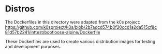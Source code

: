 # Distros

The Dockerfiles in this directory were adapted from the k0s project:
https://github.com/k0sproject/k0s/blob/2b7adcd574b0f20ccd1a2da515cf8c81d57b2241/inttest/bootloose-alpine/Dockerfile

These Dockerfiles are used to create various distribution images for testing and development purposes.
